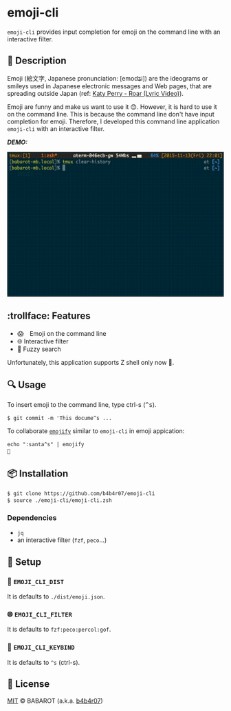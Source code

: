 # emoji-cli

`emoji-cli` provides input completion for emoji on the command line with an interactive filter.

## :memo: Description

Emoji (絵文字, Japanese pronunciation: [emodʑi]) are the ideograms or smileys used in Japanese electronic messages and Web pages, that are spreading outside Japan (ref: [Katy Perry - Roar (Lyric Video)](https://www.youtube.com/watch?v=e9SeJIgWRPk)).

Emoji are funny and make us want to use it :blush:. However, it is hard to use it on the command line. This is because the command line don't have input completion for emoji. Therefore, I developed this command line application `emoji-cli` with an interactive filter.

***DEMO:***

![](https://raw.githubusercontent.com/b4b4r07/screenshots/master/emoji-cli/demo.gif)

## :trollface: Features

- :scream:　Emoji on the command line
- :globe_with_meridians: Interactive filter
- :mag_right: Fuzzy search

Unfortunately, this application supports Z shell only now :bow:.

## :mag: Usage

To insert emoji to the command line, type ctrl-s (<kbd>^s</kbd>).

```console
$ git commit -m 'This docume^s ...
```

To collaborate [`emojify`](https://github.com/mrowa44/emojify) similar to `emoji-cli` in emoji appication:

```console
echo ":santa^s" | emojify
🎅
```

## :package: Installation

```console
$ git clone https://github.com/b4b4r07/emoji-cli
$ source ./emoji-cli/emoji-cli.zsh
```

### Dependencies

- `jq`
- an interactive filter (`fzf`, `peco`...)

## :wrench: Setup

### :bookmark_tabs: `EMOJI_CLI_DIST`

It is defaults to `./dist/emoji.json`.

### :globe_with_meridians: `EMOJI_CLI_FILTER`

It is defaults to `fzf:peco:percol:gof`.

### :open_hands: `EMOJI_CLI_KEYBIND`

It is defaults to `^s` (ctrl-s).

## :ticket: License

[MIT](http://b4b4r07.mit-license.org) © BABAROT (a.k.a. [b4b4r07](https://github.com/b4b4r07))